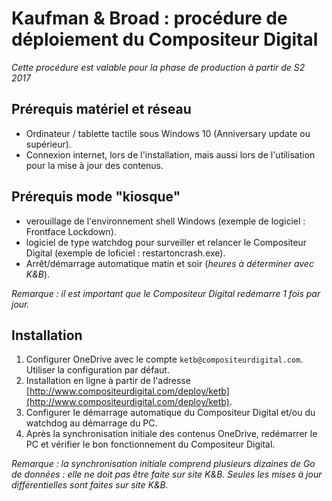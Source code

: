 # Kaufman & Broad : procédure de déploiement du Compositeur Digital

*Cette procédure est valable pour la phase de production à partir de S2 2017*

## Prérequis matériel et réseau
- Ordinateur / tablette tactile sous Windows 10 (Anniversary update ou supérieur).
- Connexion internet, lors de l'installation, mais aussi lors de l'utilisation pour la mise à jour des contenus.

## Prérequis mode "kiosque"
- verouillage de l'environnement shell Windows (exemple de logiciel : Frontface Lockdown).
- logiciel de type watchdog pour surveiller et relancer le Compositeur Digital (exemple de loficiel : restartoncrash.exe).
- Arrêt/démarrage automatique matin et soir (*heures à déterminer avec K&B*).

*Remarque : il est important que le Compositeur Digital redémarre 1 fois par jour.*

## Installation
1. Configurer OneDrive avec le compte `ketb@compositeurdigital.com`. Utiliser la configuration par défaut.
2. Installation en ligne à partir de l'adresse [http://www.compositeurdigital.com/deploy/ketb](http://www.compositeurdigital.com/deploy/ketb).
3. Configurer le démarrage automatique du Compositeur Digital et/ou du watchdog au démarrage du PC.
4. Après la synchronisation initiale des contenus OneDrive, redémarrer le PC et vérifier le bon fonctionnement du Compositeur Digital.

*Remarque : la synchronisation initiale comprend plusieurs dizaines de Go de données : elle ne doit pas être faite sur site K&B. Seules les mises à jour différentielles sont faites sur site K&B.*


